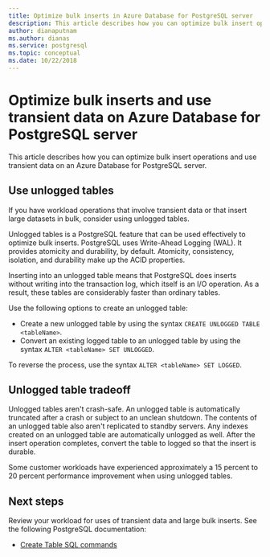 ```yaml
---
title: Optimize bulk inserts in Azure Database for PostgreSQL server
description: This article describes how you can optimize bulk insert operations on Azure Database for PostgreSQL server.
author: dianaputnam
ms.author: dianas
ms.service: postgresql
ms.topic: conceptual
ms.date: 10/22/2018
---
```


# Optimize bulk inserts and use transient data on Azure Database for PostgreSQL server 
This article describes how you can optimize bulk insert operations and use transient data on an Azure Database for PostgreSQL server.

## Use unlogged tables
If you have workload operations that involve transient data or that insert large datasets in bulk, consider using unlogged tables.

Unlogged tables is a PostgreSQL feature that can be used effectively to optimize bulk inserts. PostgreSQL uses Write-Ahead Logging (WAL). It provides atomicity and durability, by default. Atomicity, consistency, isolation, and durability make up the ACID properties. 

Inserting into an unlogged table means that PostgreSQL does inserts without writing into the transaction log, which itself is an I/O operation. As a result, these tables are considerably faster than ordinary tables.

Use the following options to create an unlogged table:
- Create a new unlogged table by using the syntax `CREATE UNLOGGED TABLE <tableName>`.
- Convert an existing logged table to an unlogged table by using the syntax `ALTER <tableName> SET UNLOGGED`.  

To reverse the process, use the syntax `ALTER <tableName> SET LOGGED`.

## Unlogged table tradeoff
Unlogged tables aren't crash-safe. An unlogged table is automatically truncated after a crash or subject to an unclean shutdown. The contents of an unlogged table also aren't replicated to standby servers. Any indexes created on an unlogged table are automatically unlogged as well. After the insert operation completes, convert the table to logged so that the insert is durable.

Some customer workloads have experienced approximately a 15 percent to 20 percent performance improvement when using unlogged tables.

## Next steps
Review your workload for uses of transient data and large bulk inserts. See the following PostgreSQL documentation:
 
- [Create Table SQL commands](https://www.postgresql.org/docs/current/static/sql-createtable.html)